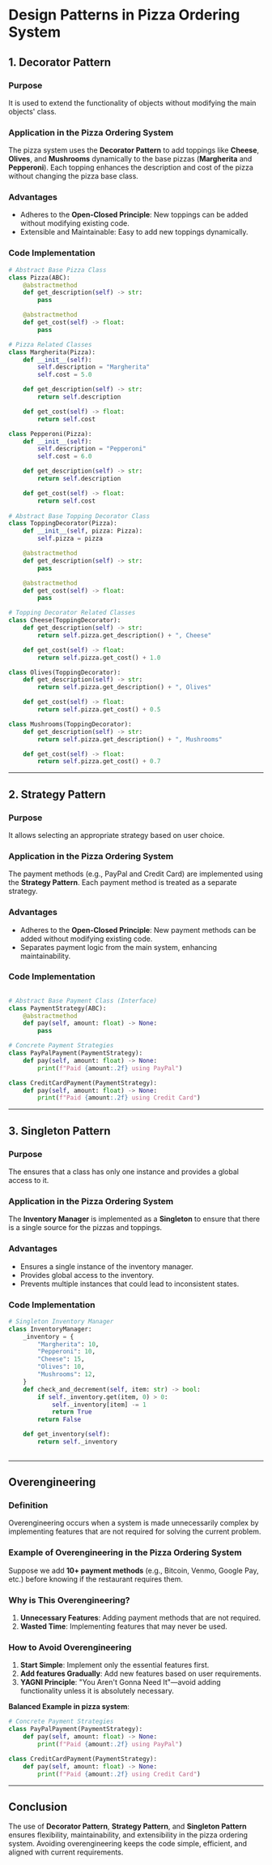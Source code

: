 # **Design Patterns in Pizza Ordering System**

## **1. Decorator Pattern**

### **Purpose**
It is used to extend the functionality of objects without modifying the main objects' class.

### **Application in the Pizza Ordering System**
The pizza system uses the **Decorator Pattern** to add toppings like **Cheese**, **Olives**, and **Mushrooms** dynamically to the base pizzas (**Margherita** and **Pepperoni**). Each topping enhances the description and cost of the pizza without changing the pizza base class.

### **Advantages**
- Adheres to the **Open-Closed Principle**: New toppings can be added without modifying existing code.
- Extensible and Maintainable: Easy to add new toppings dynamically.

### **Code Implementation**
```python
# Abstract Base Pizza Class
class Pizza(ABC):
    @abstractmethod
    def get_description(self) -> str:
        pass

    @abstractmethod
    def get_cost(self) -> float:
        pass

# Pizza Related Classes
class Margherita(Pizza):
    def __init__(self):
        self.description = "Margherita"
        self.cost = 5.0

    def get_description(self) -> str:
        return self.description

    def get_cost(self) -> float:
        return self.cost

class Pepperoni(Pizza):
    def __init__(self):
        self.description = "Pepperoni"
        self.cost = 6.0

    def get_description(self) -> str:
        return self.description

    def get_cost(self) -> float:
        return self.cost
    
# Abstract Base Topping Decorator Class
class ToppingDecorator(Pizza):
    def __init__(self, pizza: Pizza):
        self.pizza = pizza

    @abstractmethod
    def get_description(self) -> str:
        pass

    @abstractmethod
    def get_cost(self) -> float:
        pass

# Topping Decorator Related Classes
class Cheese(ToppingDecorator):
    def get_description(self) -> str:
        return self.pizza.get_description() + ", Cheese"

    def get_cost(self) -> float:
        return self.pizza.get_cost() + 1.0

class Olives(ToppingDecorator):
    def get_description(self) -> str:
        return self.pizza.get_description() + ", Olives"

    def get_cost(self) -> float:
        return self.pizza.get_cost() + 0.5

class Mushrooms(ToppingDecorator):
    def get_description(self) -> str:
        return self.pizza.get_description() + ", Mushrooms"

    def get_cost(self) -> float:
        return self.pizza.get_cost() + 0.7
```



---

## **2. Strategy Pattern**

### **Purpose**
It allows selecting an appropriate strategy based on user choice.

### **Application in the Pizza Ordering System**
The payment methods (e.g., PayPal and Credit Card) are implemented using the **Strategy Pattern**. Each payment method is treated as a separate strategy.

### **Advantages**
- Adheres to the **Open-Closed Principle**: New payment methods can be added without modifying existing code.
- Separates payment logic from the main system, enhancing maintainability.

### **Code Implementation**
```python

# Abstract Base Payment Class (Interface)
class PaymentStrategy(ABC):
    @abstractmethod
    def pay(self, amount: float) -> None:
        pass

# Concrete Payment Strategies
class PayPalPayment(PaymentStrategy):
    def pay(self, amount: float) -> None:
        print(f"Paid {amount:.2f} using PayPal")

class CreditCardPayment(PaymentStrategy):
    def pay(self, amount: float) -> None:
        print(f"Paid {amount:.2f} using Credit Card")
```


---

## **3. Singleton Pattern**

### **Purpose**
The ensures that a class has only one instance and provides a global access to it.

### **Application in the Pizza Ordering System**
The **Inventory Manager** is implemented as a **Singleton** to ensure that there is a single source for the pizzas and toppings.

### **Advantages**
- Ensures a single instance of the inventory manager.
- Provides global access to the inventory.
- Prevents multiple instances that could lead to inconsistent states.

### **Code Implementation**

```python
# Singleton Inventory Manager
class InventoryManager:
    _inventory = {
        "Margherita": 10,
        "Pepperoni": 10,
        "Cheese": 15,
        "Olives": 10,
        "Mushrooms": 12,
    }
    def check_and_decrement(self, item: str) -> bool:
        if self._inventory.get(item, 0) > 0:
            self._inventory[item] -= 1
            return True
        return False

    def get_inventory(self):
        return self._inventory
    
```


---

## **Overengineering**

### **Definition**
Overengineering occurs when a system is made unnecessarily complex by implementing features that are not required for solving the current problem. 

### **Example of Overengineering in the Pizza Ordering System**
Suppose we add **10+ payment methods** (e.g., Bitcoin, Venmo, Google Pay, etc.) before knowing if the restaurant requires them.

### **Why is This Overengineering?**
1. **Unnecessary Features**: Adding payment methods that are not required.
2. **Wasted Time**: Implementing features that may never be used.

### **How to Avoid Overengineering**
1. **Start Simple**: Implement only the essential features first.
2. **Add features Gradually**: Add new features based on user requirements.
3. **YAGNI Principle**: "You Aren't Gonna Need It"—avoid adding functionality unless it is absolutely necessary.

**Balanced Example in pizza system**:
```python
# Concrete Payment Strategies
class PayPalPayment(PaymentStrategy):
    def pay(self, amount: float) -> None:
        print(f"Paid {amount:.2f} using PayPal")

class CreditCardPayment(PaymentStrategy):
    def pay(self, amount: float) -> None:
        print(f"Paid {amount:.2f} using Credit Card")
```

---

## **Conclusion**
The use of **Decorator Pattern**, **Strategy Pattern**, and **Singleton Pattern** ensures flexibility, maintainability, and extensibility in the pizza ordering system. Avoiding overengineering keeps the code simple, efficient, and aligned with current requirements.
